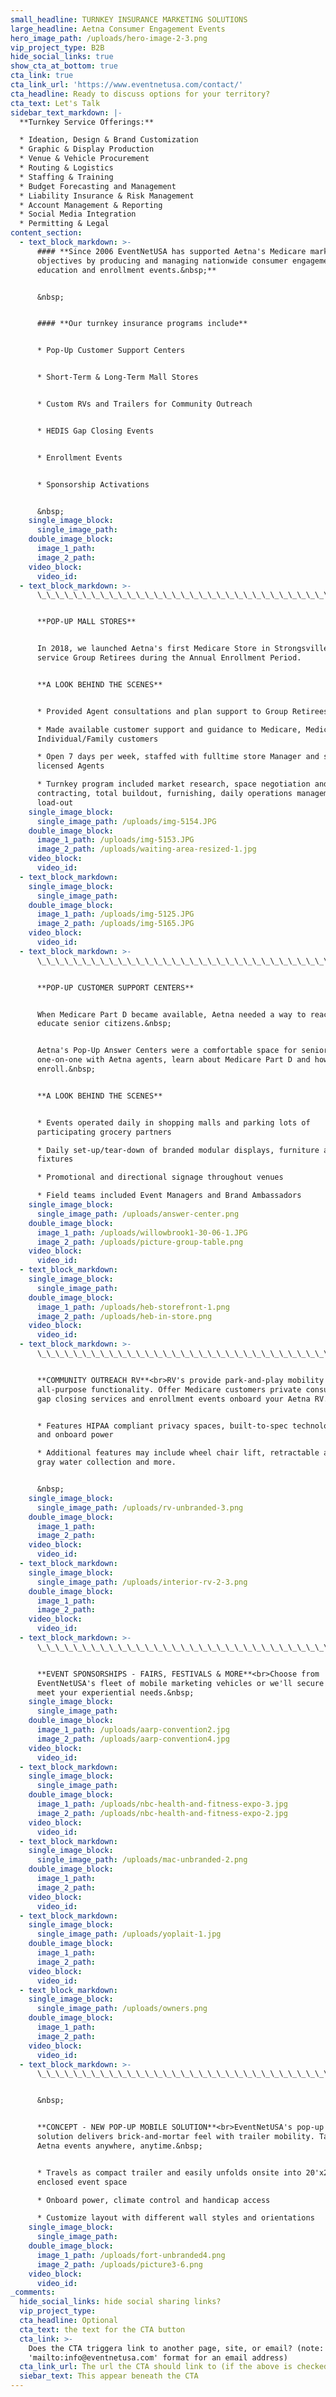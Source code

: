 ```yaml
---
small_headline: TURNKEY INSURANCE MARKETING SOLUTIONS
large_headline: Aetna Consumer Engagement Events
hero_image_path: /uploads/hero-image-2-3.png
vip_project_type: B2B
hide_social_links: true
show_cta_at_bottom: true
cta_link: true
cta_link_url: 'https://www.eventnetusa.com/contact/'
cta_headline: Ready to discuss options for your territory?
cta_text: Let's Talk
sidebar_text_markdown: |-
  **Turnkey Service Offerings:**

  * Ideation, Design & Brand Customization
  * Graphic & Display Production
  * Venue & Vehicle Procurement
  * Routing & Logistics
  * Staffing & Training
  * Budget Forecasting and Management
  * Liability Insurance & Risk Management
  * Account Management & Reporting
  * Social Media Integration
  * Permitting & Legal
content_section:
  - text_block_markdown: >-
      #### **Since 2006 EventNetUSA has supported Aetna's Medicare marketing
      objectives by producing and managing nationwide consumer engagement,
      education and enrollment events.&nbsp;**


      &nbsp;


      #### **Our turnkey insurance programs include**


      * Pop-Up Customer Support Centers


      * Short-Term & Long-Term Mall Stores


      * Custom RVs and Trailers for Community Outreach


      * HEDIS Gap Closing Events


      * Enrollment Events


      * Sponsorship Activations


      &nbsp;
    single_image_block:
      single_image_path:
    double_image_block:
      image_1_path:
      image_2_path:
    video_block:
      video_id:
  - text_block_markdown: >-
      \_\_\_\_\_\_\_\_\_\_\_\_\_\_\_\_\_\_\_\_\_\_\_\_\_\_\_\_\_\_\_\_\_\_\_\_\_\_\_\_\_\_\_\_\_\_\_\_\_\_\_\_\_\_\_\_\_\_\_\_\_\_\_\_\_\_\_\_\_\_\_\_\_\_\_\_\_\_\_\_\_\_\_\_\_\_\_\_\_\_\_


      **POP-UP MALL STORES**


      In 2018, we launched Aetna's first Medicare Store in Strongsville, OH to
      service Group Retirees during the Annual Enrollment Period.


      **A LOOK BEHIND THE SCENES**


      * Provided Agent consultations and plan support to Group Retirees

      * Made available customer support and guidance to Medicare, Medicaid and
      Individual/Family customers

      * Open 7 days per week, staffed with fulltime store Manager and scheduled
      licensed Agents

      * Turnkey program included market research, space negotiation and mall
      contracting, total buildout, furnishing, daily operations management and
      load-out
    single_image_block:
      single_image_path: /uploads/img-5154.JPG
    double_image_block:
      image_1_path: /uploads/img-5153.JPG
      image_2_path: /uploads/waiting-area-resized-1.jpg
    video_block:
      video_id:
  - text_block_markdown:
    single_image_block:
      single_image_path:
    double_image_block:
      image_1_path: /uploads/img-5125.JPG
      image_2_path: /uploads/img-5165.JPG
    video_block:
      video_id:
  - text_block_markdown: >-
      \_\_\_\_\_\_\_\_\_\_\_\_\_\_\_\_\_\_\_\_\_\_\_\_\_\_\_\_\_\_\_\_\_\_\_\_\_\_\_\_\_\_\_\_\_\_\_\_\_\_\_\_\_\_\_\_\_\_\_\_\_\_\_\_\_\_\_\_\_\_\_\_\_\_\_\_\_\_\_\_\_\_\_\_\_\_\_\_\_\_\_


      **POP-UP CUSTOMER SUPPORT CENTERS**


      When Medicare Part D became available, Aetna needed a way to reach and
      educate senior citizens.&nbsp;


      Aetna's Pop-Up Answer Centers were a comfortable space for seniors meet
      one-on-one with Aetna agents, learn about Medicare Part D and how to
      enroll.&nbsp;


      **A LOOK BEHIND THE SCENES**


      * Events operated daily in shopping malls and parking lots of
      participating grocery partners

      * Daily set-up/tear-down of branded modular displays, furniture and
      fixtures

      * Promotional and directional signage throughout venues

      * Field teams included Event Managers and Brand Ambassadors
    single_image_block:
      single_image_path: /uploads/answer-center.png
    double_image_block:
      image_1_path: /uploads/willowbrook1-30-06-1.JPG
      image_2_path: /uploads/picture-group-table.png
    video_block:
      video_id:
  - text_block_markdown:
    single_image_block:
      single_image_path:
    double_image_block:
      image_1_path: /uploads/heb-storefront-1.png
      image_2_path: /uploads/heb-in-store.png
    video_block:
      video_id:
  - text_block_markdown: >-
      \_\_\_\_\_\_\_\_\_\_\_\_\_\_\_\_\_\_\_\_\_\_\_\_\_\_\_\_\_\_\_\_\_\_\_\_\_\_\_\_\_\_\_\_\_\_\_\_\_\_\_\_\_\_\_\_\_\_\_\_\_\_\_\_\_\_\_\_\_\_\_\_\_\_\_\_\_\_\_\_\_\_\_\_\_\_\_\_\_\_\_


      **COMMUNITY OUTREACH RV**<br>RV's provide park-and-play mobility with
      all-purpose functionality. Offer Medicare customers private consultations,
      gap closing services and enrollment events onboard your Aetna RV.


      * Features HIPAA compliant privacy spaces, built-to-spec technology hookup
      and onboard power

      * Additional features may include wheel chair lift, retractable awing,
      gray water collection and more.


      &nbsp;
    single_image_block:
      single_image_path: /uploads/rv-unbranded-3.png
    double_image_block:
      image_1_path:
      image_2_path:
    video_block:
      video_id:
  - text_block_markdown:
    single_image_block:
      single_image_path: /uploads/interior-rv-2-3.png
    double_image_block:
      image_1_path:
      image_2_path:
    video_block:
      video_id:
  - text_block_markdown: >-
      \_\_\_\_\_\_\_\_\_\_\_\_\_\_\_\_\_\_\_\_\_\_\_\_\_\_\_\_\_\_\_\_\_\_\_\_\_\_\_\_\_\_\_\_\_\_\_\_\_\_\_\_\_\_\_\_\_\_\_\_\_\_\_\_\_\_\_\_\_\_\_\_\_\_\_\_\_\_\_\_\_\_\_\_\_\_\_\_\_\_\_


      **EVENT SPONSORSHIPS - FAIRS, FESTIVALS & MORE**<br>Choose from
      EventNetUSA's fleet of mobile marketing vehicles or we'll secure one to
      meet your experiential needs.&nbsp;
    single_image_block:
      single_image_path:
    double_image_block:
      image_1_path: /uploads/aarp-convention2.jpg
      image_2_path: /uploads/aarp-convention4.jpg
    video_block:
      video_id:
  - text_block_markdown:
    single_image_block:
      single_image_path:
    double_image_block:
      image_1_path: /uploads/nbc-health-and-fitness-expo-3.jpg
      image_2_path: /uploads/nbc-health-and-fitness-expo-2.jpg
    video_block:
      video_id:
  - text_block_markdown:
    single_image_block:
      single_image_path: /uploads/mac-unbranded-2.png
    double_image_block:
      image_1_path:
      image_2_path:
    video_block:
      video_id:
  - text_block_markdown:
    single_image_block:
      single_image_path: /uploads/yoplait-1.jpg
    double_image_block:
      image_1_path:
      image_2_path:
    video_block:
      video_id:
  - text_block_markdown:
    single_image_block:
      single_image_path: /uploads/owners.png
    double_image_block:
      image_1_path:
      image_2_path:
    video_block:
      video_id:
  - text_block_markdown: >-
      \_\_\_\_\_\_\_\_\_\_\_\_\_\_\_\_\_\_\_\_\_\_\_\_\_\_\_\_\_\_\_\_\_\_\_\_\_\_\_\_\_\_\_\_\_\_\_\_\_\_\_\_\_\_\_\_\_\_\_\_\_\_\_\_\_\_\_\_\_\_\_\_\_\_\_\_\_\_\_\_\_\_\_\_\_\_\_\_\_\_\_


      &nbsp;


      **CONCEPT - NEW POP-UP MOBILE SOLUTION**<br>EventNetUSA's pop-up mobile
      solution delivers brick-and-mortar feel with trailer mobility. Take your
      Aetna events anywhere, anytime.&nbsp;


      * Travels as compact trailer and easily unfolds onsite into 20'x20'
      enclosed event space

      * Onboard power, climate control and handicap access

      * Customize layout with different wall styles and orientations
    single_image_block:
      single_image_path:
    double_image_block:
      image_1_path: /uploads/fort-unbranded4.png
      image_2_path: /uploads/picture3-6.png
    video_block:
      video_id:
_comments:
  hide_social_links: hide social sharing links?
  vip_project_type:
  cta_headline: Optional
  cta_text: the text for the CTA button
  cta_link: >-
    Does the CTA triggera link to another page, site, or email? (note: use
    'mailto:info@eventnetusa.com' format for an email address)
  cta_link_url: The url the CTA should link to (if the above is checked)
  siebar_text: This appear beneath the CTA
---
```


